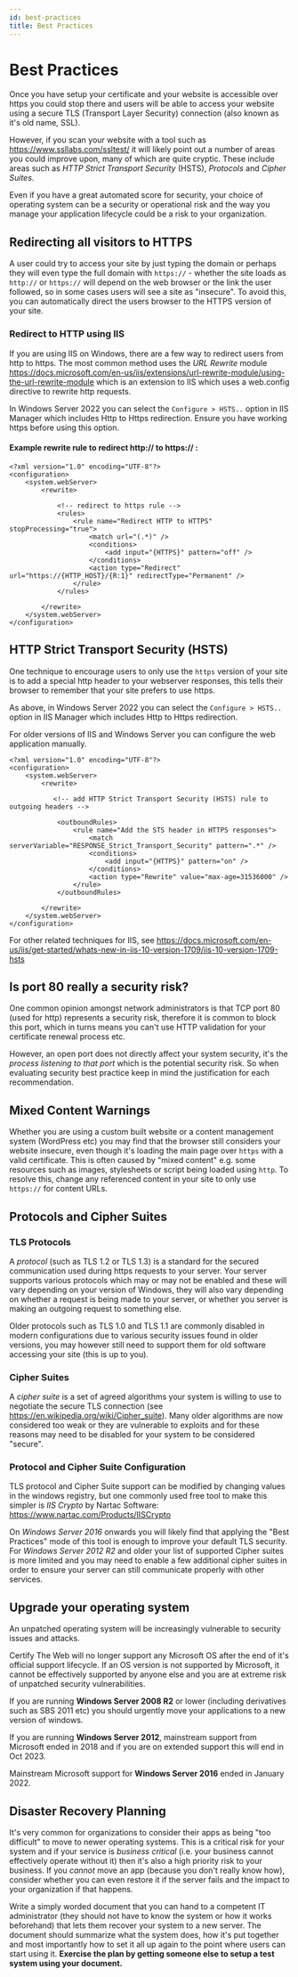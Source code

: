 ```yaml
---
id: best-practices
title: Best Practices
---
```


# Best Practices
Once you have setup your certificate and your website is accessible over https you could stop there and users will be able to access your website using a secure TLS (Transport Layer Security) connection (also known as it's old name, SSL). 

However, if you scan your website with a tool such as https://www.ssllabs.com/ssltest/ it will likely point out a number of areas you could improve upon, many of which are quite cryptic. These include areas such as *HTTP Strict Transport Security* (HSTS), *Protocols* and *Cipher Suites*.

Even if you have a great automated score for security, your choice of operating system can be a security or operational risk and the way you manage your application lifecycle could be a risk to your organization.

## Redirecting all visitors to HTTPS
A user could try to access your site by just typing the domain or perhaps they will even type the full domain with `https://` - whether the site loads as `http://` or `https://` will depend on the web browser or the link the user followed, so in some cases users will see a site as "insecure". To avoid this, you can automatically direct the users browser to the HTTPS version of your site.

### Redirect to HTTP using IIS


If you are using IIS on Windows, there are a few way to redirect users from http to https. The most common method uses the *URL Rewrite* module https://docs.microsoft.com/en-us/iis/extensions/url-rewrite-module/using-the-url-rewrite-module which is an extension to IIS which uses a web.config directive to rewrite http requests.

In Windows Server 2022 you can select the `Configure > HSTS..` option in IIS Manager which includes Http to Https redirection. Ensure you have working https before using this option.

#### Example rewrite rule to redirect http:// to https:// :
```
<?xml version="1.0" encoding="UTF-8"?>
<configuration>
    <system.webServer>
        <rewrite>

            <!-- redirect to https rule -->
            <rules>
                <rule name="Redirect HTTP to HTTPS" stopProcessing="true">
                    <match url="(.*)" />
                    <conditions>
                        <add input="{HTTPS}" pattern="off" />
                    </conditions>
                    <action type="Redirect" url="https://{HTTP_HOST}/{R:1}" redirectType="Permanent" />
                </rule>
            </rules>

        </rewrite>
    </system.webServer>
</configuration>

```

## HTTP Strict Transport Security (HSTS)
One technique to encourage users to only use the `https` version of your site is to add a special http header to your webserver responses, this tells their browser to remember that your site prefers to use https.

As above, in Windows Server 2022 you can select the `Configure > HSTS..` option in IIS Manager which includes Http to Https redirection.

For older versions of IIS and Windows Server you can configure the web application manually.

```
<?xml version="1.0" encoding="UTF-8"?>
<configuration>
    <system.webServer>
        <rewrite>
           
           <!-- add HTTP Strict Transport Security (HSTS) rule to outgoing headers -->

            <outboundRules>
                <rule name="Add the STS header in HTTPS responses">
                    <match serverVariable="RESPONSE_Strict_Transport_Security" pattern=".*" />
                    <conditions>
                        <add input="{HTTPS}" pattern="on" />
                    </conditions>
                    <action type="Rewrite" value="max-age=31536000" />
                </rule>
            </outboundRules>

        </rewrite>
    </system.webServer>
</configuration>
```

For other related techniques for IIS, see https://docs.microsoft.com/en-us/iis/get-started/whats-new-in-iis-10-version-1709/iis-10-version-1709-hsts

## Is port 80 really a security risk?
One common opinion amongst network administrators is that TCP port 80 (used for http) represents a security risk, therefore it is common to block this port, which in turns means you can't use HTTP validation for your certificate renewal process etc. 

However, an open port does not directly affect your system security, it's the *process listening to that port* which is the potential security risk. So when evaluating security best practice keep in mind the justification for each recommendation. 

## Mixed Content Warnings

Whether you are using a custom built website or a content management system (WordPress etc) you may find that the browser still considers your website insecure, even though it's loading the main page over `https` with a valid certificate. This is often caused by "mixed content" e.g. some resources such as images, stylesheets or script being loaded using `http`. To resolve this, change any referenced content in your site to only use `https://` for content URLs.

## Protocols and Cipher Suites

### TLS Protocols 
A *protocol* (such as TLS 1.2 or TLS 1.3) is a standard for the secured communication used during https requests to your server. Your server supports various protocols which may or may not be enabled and these will vary depending on your version of Windows, they will also vary depending on whether a request is being made to your server, or whether you server is making an outgoing request to something else. 

Older protocols such as TLS 1.0 and TLS 1.1 are commonly disabled in modern configurations due to various security issues found in older versions, you may however still need to support them for old software accessing your site (this is up to you). 

### Cipher Suites
A *cipher suite* is a set of agreed algorithms your system is willing to use to negotiate the secure TLS connection (see https://en.wikipedia.org/wiki/Cipher_suite). Many older algorithms are now considered too weak or they are vulnerable to exploits and for these reasons may need to be disabled for your system to be considered "secure".

### Protocol and Cipher Suite Configuration
TLS protocol and Cipher Suite support can be modified by changing values in the windows registry, but one commonly used free tool to make this simpler is *IIS Crypto* by Nartac Software: https://www.nartac.com/Products/IISCrypto

On *Windows Server 2016* onwards you will likely find that applying the "Best Practices" mode of this tool is enough to improve your default TLS security. For *Windows Server 2012 R2* and older your list of supported Cipher suites is more limited and you may need to enable a few additional cipher suites in order to ensure your server can still communicate properly with other services. 

## Upgrade your operating system

An unpatched operating system will be increasingly vulnerable to security issues and attacks.

Certify The Web will no longer support any Microsoft OS after the end of it's official support lifecycle. If an OS version is not supported by Microsoft, it cannot be effectively supported by anyone else and you are at extreme risk of unpatched security vulnerabilities.

If you are running **Windows Server 2008 R2** or lower (including derivatives such as SBS 2011 etc) you should urgently move your applications to a new version of windows. 

If you are running **Windows Server 2012**, mainstream support from Microsoft ended in 2018 and if you are on extended support this will end in Oct 2023. 

Mainstream Microsoft support for **Windows Server 2016** ended in January 2022.

## Disaster Recovery Planning
It's very common for organizations to consider their apps as being "too difficult" to move to newer operating systems. This is a critical risk for your system and if your service is *business critical* (i.e. your business cannot effectively operate without it) then it's also a high priority risk to your business. If you *cannot* move an app (because you don't really know how), consider whether you can even restore it if the server fails and the impact to your organization if that happens. 

Write a simply worded document that you can hand to a competent IT administrator (they should not have to know the system or how it works beforehand) that lets them recover your system to a new server. The document should summarize what the system does, how it's put together and most importantly how to set it all up again to the point where users can start using it. **Exercise the plan by getting someone else to setup a test system using your document.**




